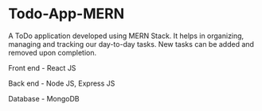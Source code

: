 # Todo-App-MERN
A ToDo application developed using MERN Stack. It helps in organizing, managing and tracking our day-to-day tasks. New tasks can be added and removed upon completion.

Front end - React JS

Back end - Node JS, Express JS

Database - MongoDB

